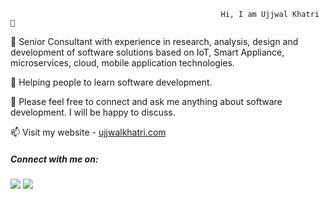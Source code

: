                                                    Hi, I am Ujjwal Khatri 👋
                                                   

🔭 Senior Consultant with experience in research, analysis, design and development of software solutions based on IoT, Smart Appliance, microservices, cloud, mobile application technologies. 

🌱 Helping people to learn software development. 

💬 Please feel free to connect and ask me anything about software development. I will be happy to discuss. 

<a> 📫 Visit my website -  </a>
<a href="https://www.ujjwalkhatri.com"> ujjwalkhatri.com </a>
                                                               

<h5> Connect with me on: </h5>
<a href="https://twitter.com/ujjwalkhatri"><img src="https://img.shields.io/badge/Twitter-1DA1F2?style=for-the-badge&logo=twitter&logoColor=white"></a>
<a href="https://www.linkedin.com/in/ujjwal-khatri/"><img src="https://img.shields.io/badge/LinkedIn-0077B5?style=for-the-badge&logo=linkedin&logoColor=white"></a>
<br>
<br>

<!--
**ujkhatri/ujkhatri** is a ✨ _special_ ✨ repository because its `README.md` (this file) appears on your GitHub profile.

Here are some ideas to get you started:

- 🔭 I’m currently working on ...
- 🌱 I’m currently learning ...
- 👯 I’m looking to collaborate on ...
- 🤔 I’m looking for help with ...
- 💬 Ask me about ...
- 📫 How to reach me: ...
- 😄 Pronouns: ...
- ⚡ Fun fact: ...
-->
